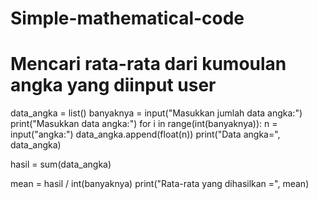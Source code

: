 # Simple-mathematical-code

# Mencari rata-rata dari kumoulan angka yang diinput user

data_angka = list()
banyaknya = input("Masukkan jumlah data angka:")
print("Masukkan data angka:")
for i in range(int(banyaknya)):
    n = input("angka:")
    data_angka.append(float(n))
print("Data angka=", data_angka)

hasil = sum(data_angka)

mean = hasil / int(banyaknya)
print("Rata-rata yang dihasilkan =", mean)


